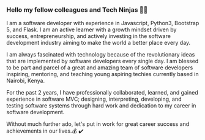 ### Hello my fellow colleagues and Tech Ninjas 🥷👋
<!--
**KyleGichez/KyleGichez** is a ✨ _special_ ✨ repository because its `README.md` (this file) appears on your GitHub profile.

Here are some ideas to get you started:

- 🔭 I’m currently working on ...
- 🌱 I’m currently learning ...
- 👯 I’m looking to collaborate on ...
- 🤔 I’m looking for help with ...
- 💬 Ask me about ...
- 📫 How to reach me: ...
- 😄 Pronouns: ...
- ⚡ Fun fact: ...
-->
I am a software developer with experience in Javascript, Python3, Bootstrap 5, and Flask. I am an active learner with a growth mindset driven by success, entrepreneurship, and actively investing in the software development industry aiming to make the world a better place every day.

I am always fascinated with technology because of the revolutionary ideas that are implemented by software developers every single day. I am blessed to be part and parcel of a great and amazing team of software developers inspiring, mentoring, and teaching young aspiring techies currently based in Nairobi, Kenya.

For the past 2 years, I have professionally collaborated, learned, and gained experience in software MVC; designing, interpreting, developing, and testing software systems through hard work and dedication to my career in software development.

Without much further ado, let's put in work for great career success and achievements in our lives.💰 ✔️


